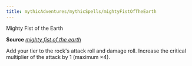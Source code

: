```yaml
---
title: mythicAdventures/mythicSpells/mightyFistOfTheEarth
---
```

Mighty Fist of the Earth

**Source** [_mighty fist of the earth_](advancedRaceGuide/featuredRaces/oreads.md#_mighty-fist-of-the-earth)

Add your tier to the rock's attack roll and damage roll. Increase the critical multiplier of the attack by 1 (maximum ×4).

